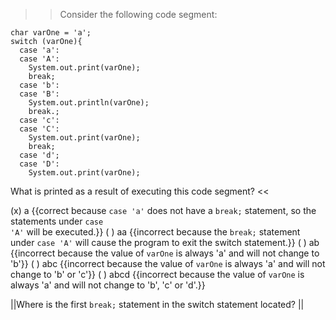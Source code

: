>>Consider the following code segment:</p>
<pre><code class="java language-java">char varOne = 'a';
switch (varOne){
  case 'a':
  case 'A':
    System.out.print(varOne);
    break;
  case 'b':
  case 'B':
    System.out.println(varOne);
    break.;
  case 'c':
  case 'C':
    System.out.print(varOne);
    break;
  case 'd';
  case 'D':
    System.out.print(varOne);
</code></pre>
<p>What is printed as a result of executing this code segment? <<

(x) a {{correct because <code>case 'a'</code> does not have a <code>break;</code> statement, so the statements under <code>case 'A'</code> will be executed.}}
( ) aa {{incorrect because the <code>break;</code> statement under <code>case 'A'</code> will cause the program to exit the switch statement.}}
( ) ab {{incorrect because the value of <code>varOne</code> is always 'a' and will not change to 'b'}}
( ) abc {{incorrect because the value of <code>varOne</code> is always 'a' and will not change to 'b' or 'c'}}
( ) abcd {{incorrect because the value of <code>varOne</code> is always 'a' and will not change to 'b', 'c' or 'd'.}}

||Where is the first <code>break;</code> statement in the switch statement located? ||
